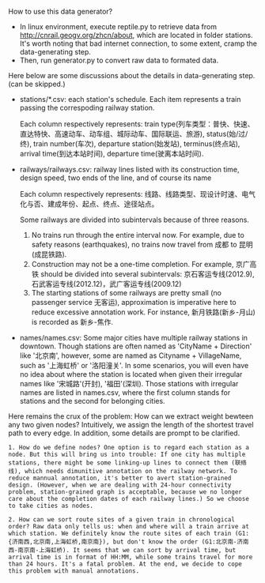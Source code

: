 How to use this data generator?
- In linux environment, execute reptile.py to retrieve data from http://cnrail.geogv.org/zhcn/about, which are located in folder stations. It's worth noting that bad internet connection, to some extent, cramp the data-generating step.
- Then, run generator.py to convert raw data to formated data.

Here below are some discussions about the details in data-generating step. (can be skipped.)
- stations/*.csv: each station's schedule. Each item represents a train passing the correspoding railway station.
  
  Each column respectively represents: train type(列车类型：普快、快速、直达特快、高速动车、动车组、城际动车、国际联运、旅游), status(始/过/终), train number(车次), departure station(始发站), terminus(终点站), arrival time(到达本站时间), departure time(驶离本站时间).

- railways/railways.csv: railway lines listed with its construction time, design speed, two ends of the line, and of course its name
  
  Each column respectively represents: 线路、线路类型、现设计时速、电气化与否、建成年份、起点、终点、途径站点。
  
  Some railways are divided into subintervals because of three reasons.
    1. No trains run through the entire interval now. For example, due to safety reasons (earthquakes), no trains now travel from 成都 to 昆明 (成昆铁路). 
    2. Construction may not be a one-time completion. For example, 京广高铁 should be divided into several subintervals: 京石客运专线(2012.9), 石武客运专线(2012.12)，武广客运专线(2009.12)
    3. The starting stations of some railways are pretty small (no passenger service 无客运), approximation is imperative here to reduce excessive annotation work. For instance, 新月铁路(新乡-月山) is recorded as 新乡-焦作.

- names/names.csv:
  Some major cities have multiple railway stations in downtown. Though stations are often named as 'CityName + Direction' like '北京南', however, some are named as Cityname + VillageName, such as '上海虹桥' or '洛阳潼关'. In some scenarios, you will even have no idea about where the station is located when given their irregular names like '宋城路'(开封), '福田'(深圳). Those stations with irregular names are listed in names.csv, where the first column stands for stations and the second for belonging cities.

Here remains the crux of the problem: How can we extract weight bewteen any two given nodes? Intuitively, we assign the length of the shortest travel path to every edge. In addition, some details are prompt to be clarified.

    1. How do we define nodes? One option is to regard each station as a node. But this will bring us into trouble: If one city has multiple stations, there might be some linking-up lines to connect them (联络线), which needs dimunitive annotation on the railway network. To reduce mannual annotation, it's better to avert station-grained design. (However, when we are dealing with 24-hour connectivity problem, station-grained graph is acceptable, because we no longer care about the completion dates of each railway lines.) So we choose to take cities as nodes.

    2. How can we sort route sites of a given train in chronological order? Raw data only tells us: when and where will a train arrive at which station. We definitely know the route sites of each train (G1:{济南西,北京南,上海虹桥,南京南}), but don't know the order (G1:北京南-济南西-南京南-上海虹桥). It seems that we can sort by arrival time, but arrival time is in format of HH:MM, while some trains travel for more than 24 hours. It's a fatal problem. At the end, we decide to cope this problem with manual annotations.